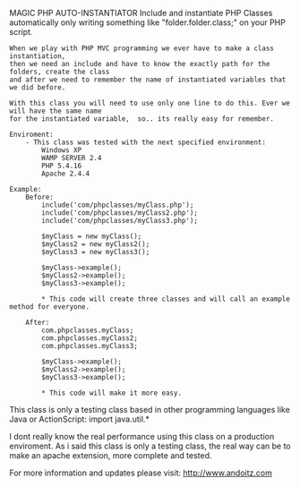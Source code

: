 
MAGIC PHP AUTO-INSTANTIATOR
	Include and instantiate PHP Classes automatically only writing something like "folder.folder.class;" on your PHP script.

	When we play with PHP MVC programming we ever have to make a class instantiation,
	then we need an include and have to know the exactly path for the folders, create the class
	and after we need to remember the name of instantiated variables that we did before.
	
	With this class you will need to use only one line to do this. Ever we will have the same name 
	for the instantiated variable,	so.. its really easy for remember.
	
	Enviroment:
		- This class was tested with the next specified environment:
			Windows XP
			WAMP SERVER 2.4
			PHP 5.4.16
			Apache 2.4.4
	
	Example:
		Before:
			include('com/phpclasses/myClass.php');
			include('com/phpclasses/myClass2.php');
			include('com/phpclasses/myClass3.php');
			
			$myClass = new myClass();
			$myClass2 = new myClass2();
			$myClass3 = new myClass3();
			
			$myClass->example();
			$myClass2->example();
			$myClass3->example();
			
			* This code will create three classes and will call an example method for everyone.
		
		After:
			com.phpclasses.myClass;
			com.phpclasses.myClass2;
			com.phpclasses.myClass3;
			
			$myClass->example();
			$myClass2->example();
			$myClass3->example();
			
			* This code will make it more easy.

This class is only a testing class based in other programming languages like Java or ActionScript:
	import java.util.*

I dont really know the real performance using this class on a production enviroment.
As i said this class is only a testing class, the real way can be to make an apache extension, more complete and tested.

For more information and updates please visit: http://www.andoitz.com
